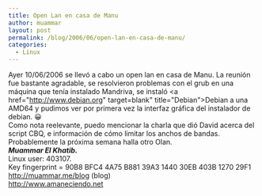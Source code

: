 ```yaml
---
title: Open Lan en casa de Manu
author: muammar
layout: post
permalink: /blog/2006/06/open-lan-en-casa-de-manu/
categories:
  - Linux
---
```

Ayer 10/06/2006 se llevó a cabo un open lan en casa de Manu. La reunión fue bastante agradable, se resolvieron problemas con el grub en una máquina que tenía instalado Mandriva, se instaló <a href="http://www.debian.org" target=blank" title="Debian">Debian</a> a una AMD64 y pudimos ver por primera vez la interfaz gráfica del instalador de debian. 😀  
Como nota reelevante, puedo mencionar la charla que dió David acerca del script CBQ, e información de cómo limitar los anchos de bandas.  
Probablemente la próxima semana halla otro Olan.  
***Muammar El Khatib.***  
Linux user: 403107.  
Key fingerprint = 90B8 BFC4 4A75 B881 39A3 1440 30EB 403B 1270 29F1  
http://muammar.me/blog (blog)  
http://www.amaneciendo.net